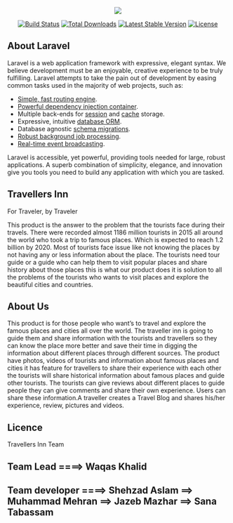 <p align="center"><img src="https://laravel.com/assets/img/components/logo-laravel.svg"></p>

<p align="center">
<a href="https://travis-ci.org/laravel/framework"><img src="https://travis-ci.org/laravel/framework.svg" alt="Build Status"></a>
<a href="https://packagist.org/packages/laravel/framework"><img src="https://poser.pugx.org/laravel/framework/d/total.svg" alt="Total Downloads"></a>
<a href="https://packagist.org/packages/laravel/framework"><img src="https://poser.pugx.org/laravel/framework/v/stable.svg" alt="Latest Stable Version"></a>
<a href="https://packagist.org/packages/laravel/framework"><img src="https://poser.pugx.org/laravel/framework/license.svg" alt="License"></a>
</p>

## About Laravel

Laravel is a web application framework with expressive, elegant syntax. We believe development must be an enjoyable, creative experience to be truly fulfilling. Laravel attempts to take the pain out of development by easing common tasks used in the majority of web projects, such as:

- [Simple, fast routing engine](https://laravel.com/docs/routing).
- [Powerful dependency injection container](https://laravel.com/docs/container).
- Multiple back-ends for [session](https://laravel.com/docs/session) and [cache](https://laravel.com/docs/cache) storage.
- Expressive, intuitive [database ORM](https://laravel.com/docs/eloquent).
- Database agnostic [schema migrations](https://laravel.com/docs/migrations).
- [Robust background job processing](https://laravel.com/docs/queues).
- [Real-time event broadcasting](https://laravel.com/docs/broadcasting).

Laravel is accessible, yet powerful, providing tools needed for large, robust applications. A superb combination of simplicity, elegance, and innovation give you tools you need to build any application with which you are tasked.

## Travellers Inn
For Traveler, by Traveler

This product is the answer to the problem that the tourists face during their travels.  There were recorded almost 1186 million tourists in 2015 all around the world who took a trip to famous places.  Which is expected to reach 1.2 billion by 2020. Most of tourists face issue like not knowing the places by not having any or less information about the place. The tourists need tour guide or a guide who can help them to visit popular places and share history about those places this is what our product does it is solution to all the problems of the tourists who wants to visit places and explore the beautiful cities and countries.

## About Us

This product is for those people who want’s to travel and explore the famous places and cities all over the world. The traveller inn is going to guide them and share information with the tourists and travellers so they can know the place more better and save their time in digging the information about different places through different sources. The product have photos, videos of tourists and information about famous places and cities it has feature for travellers to share their experience with each other the tourists will share historical information about famous places and guide other tourists. The tourists can give reviews about different places to guide people they can give comments and share their own experience. Users can share these information.A traveller creates a Travel Blog and shares his/her experience, review, pictures and videos.


## Licence

Travellers Inn Team

## Team Lead ====> Waqas Khalid

## Team developer ====> Shehzad Aslam ==> Muhammad Mehran ==> Jazeb Mazhar ==> Sana Tabassam
